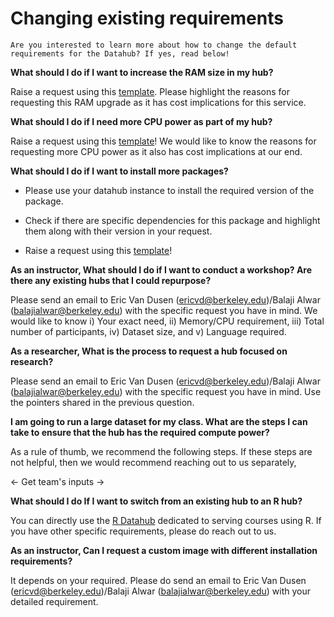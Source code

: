 # Changing existing requirements

```{note}
Are you interested to learn more about how to change the default requirements for the Datahub? If yes, read below!

```

**What should I do if I want to increase the RAM size in my hub?**

Raise a request using this [template](https://github.com/berkeley-dsep-infra/datahub/issues/new?assignees=&labels=support&template=higher-resources.md&title=Request+more+RAM+for+class+X). 
Please highlight the reasons for requesting this RAM upgrade as it has cost implications for this service. 

**What should I do if I need more CPU power as part of my hub?**

Raise a request using this [template](https://github.com/berkeley-dsep-infra/datahub/issues/new/choose)! We would like to know the reasons for requesting more CPU power as it also has cost implications at our end.

**What should I do if I want to install more packages?**

- Please use your datahub instance to install the required version of the package. 

- Check if there are specific dependencies for this package and highlight them along with their version in your request. 

- Raise a request using this [template](https://github.com/berkeley-dsep-infra/datahub/issues/new?assignees=&labels=support&template=datahub-package-addition---change-request.md&title=Request+python+package+X+for+class+Y)!

**As an instructor, What should I do if I want to conduct a workshop? Are there any existing hubs that I could repurpose?**

Please send an email to Eric Van Dusen (ericvd@berkeley.edu)/Balaji Alwar (balajialwar@berkeley.edu) with the specific request you have in mind. We would like to know i) Your exact need, ii) Memory/CPU requirement, iii) Total number of participants, iv) Dataset size, and v) Language required.

**As a researcher, What is the process to request a hub focused on research?**

Please send an email to Eric Van Dusen (ericvd@berkeley.edu)/Balaji Alwar (balajialwar@berkeley.edu) with the specific request you have in mind. Use the pointers shared in the previous question.

**I am going to run a large dataset for my class. What are the steps I can take to ensure that the hub has the required compute power?**

As a rule of thumb, we recommend the following steps. If these steps are not helpful, then we would recommend reaching out to us separately,

<- Get team's inputs ->

**What should I do If I want to switch from an existing hub to an R hub?**

You can directly use the [R Datahub](http://r.datahub.berkeley.edu/) dedicated to serving courses using R. If you have other specific requirements, please do reach out to us.

**As an instructor, Can I request a custom image with different installation requirements?**

It depends on your required. Please do send an email to Eric Van Dusen (ericvd@berkeley.edu)/Balaji Alwar (balajialwar@berkeley.edu) with your detailed requirement.